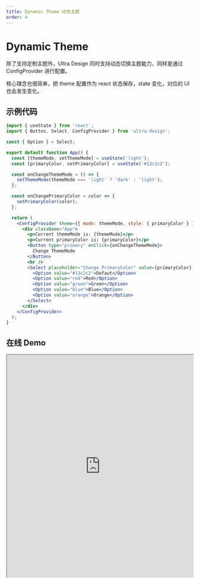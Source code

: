 ```yaml
---
title: Dynamic Theme 动态主题
order: 4
---
```


# Dynamic Theme

除了支持定制主题外，Ultra Design 同时支持动态切换主题能力，同样是通过 ConfigProvider 进行配置。

核心理念也很简单，把 theme 配置作为 react 状态保存，state 变化，对应的 UI 也会发生变化。

## 示例代码

```jsx | pure
import { useState } from 'react';
import { Button, Select, ConfigProvider } from 'ultra-design';

const { Option } = Select;

export default function App() {
  const [themeMode, setThemeMode] = useState('light');
  const [primaryColor, setPrimaryColor] = useState('#13c2c2');

  const onChangeThemeMode = () => {
    setThemeMode(themeMode === 'light' ? 'dark' : 'light');
  };

  const onChangePrimaryColor = color => {
    setPrimaryColor(color);
  };

  return (
    <ConfigProvider theme={{ mode: themeMode, style: { primaryColor } }}>
      <div className="App">
        <p>Current themeMode is: {themeMode}</p>
        <p>Current primaryColor is: {primaryColor}</p>
        <Button type="primary" onClick={onChangeThemeMode}>
          Change ThemeMode
        </Button>
        <br />
        <Select placeholder="Change PrimaryColor" value={primaryColor} onChange={onChangePrimaryColor}>
          <Option value="#13c2c2">Defaut</Option>
          <Option value="red">Red</Option>
          <Option value="green">Green</Option>
          <Option value="blue">Blue</Option>
          <Option value="orange">Orange</Option>
        </Select>
      </div>
    </ConfigProvider>
  );
}
```

## 在线 Demo

<iframe width="100%" height="600" src="https://codesandbox.io/s/icy-dawn-zbkdm?file=/src/App.js"></iframe>
